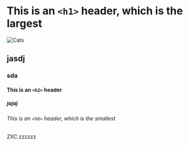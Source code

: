 # This is an `<h1>` header, which is the largest
![Cats](https://static.vecteezy.com/system/resources/previews/033/540/048/large_2x/two-funny-cats-take-a-selfie-on-the-beach-humor-created-using-artificial-intelligence-free-photo.jpg)
## jasdj
### sda 
#### This is an `<h2>` header
##### jajaj
###### This is an `<h6>` header, which is the smallest
ZXC
zzzzzz
